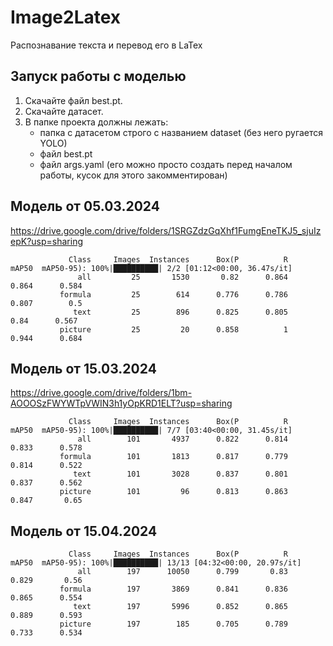 # Image2Latex
Распознавание текста и перевод его в LaTex

## Запуск работы с моделью
1) Скачайте файл best.pt.
2) Скачайте датасет.
3) В папке проекта должны лежать:
   - папка с датасетом строго с названием dataset (без него ругается YOLO)
   - файл best.pt
   - файл args.yaml (его можно просто создать перед началом работы, кусок для этого закомментирован)
   
## Модель от 05.03.2024
https://drive.google.com/drive/folders/1SRGZdzGqXhf1FumgEneTKJ5_sjuIzepK?usp=sharing

                 Class     Images  Instances      Box(P          R      mAP50  mAP50-95): 100%|██████████| 2/2 [01:12<00:00, 36.47s/it]
                   all         25       1530       0.82      0.864      0.864      0.584
               formula         25        614      0.776      0.786      0.807        0.5
                  text         25        896      0.825      0.805       0.84      0.567
               picture         25         20      0.858          1      0.944      0.684

## Модель от 15.03.2024
https://drive.google.com/drive/folders/1bm-AOOOSzFWYWTpVWIN3h1yOpKRD1ELT?usp=sharing

                 Class     Images  Instances      Box(P          R      mAP50  mAP50-95): 100%|██████████| 7/7 [03:40<00:00, 31.45s/it]
                   all        101       4937      0.822      0.814      0.833      0.578
               formula        101       1813      0.817      0.779      0.814      0.522
                  text        101       3028      0.837      0.801      0.837      0.562
               picture        101         96      0.813      0.863      0.847       0.65

## Модель от 15.04.2024

                 Class     Images  Instances      Box(P          R      mAP50  mAP50-95): 100%|██████████| 13/13 [04:32<00:00, 20.97s/it]
                   all        197      10050      0.799       0.83      0.829       0.56
               formula        197       3869      0.841      0.836      0.865      0.554
                  text        197       5996      0.852      0.865      0.889      0.593
               picture        197        185      0.705      0.789      0.733      0.534
